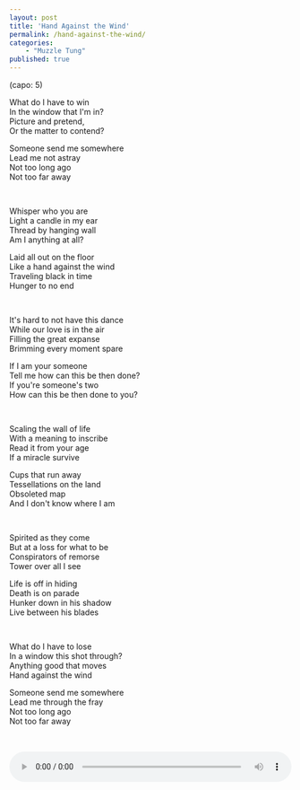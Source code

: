```yaml
---
layout: post
title: 'Hand Against the Wind'
permalink: /hand-against-the-wind/
categories: 
    - "Muzzle Tung"
published: true
---
```


(capo: 5)  
  
What do I have to win  
In the window that I'm in?  
Picture and pretend,  
Or the matter to contend?  
  
Someone send me somewhere  
Lead me not astray  
Not too long ago   
Not too far away  

<div style="height: 1rem;"></div>

Whisper who you are  
Light a candle in my ear  
Thread by hanging wall  
Am I anything at all?  
  
Laid all out on the floor  
Like a hand against the wind  
Traveling black in time  
Hunger to no end  

<div style="height: 1rem;"></div>

It's hard to not have this dance  
While our love is in the air  
Filling the great expanse  
Brimming every moment spare  
  
If I am your someone  
Tell me how can this be then done?  
If you're someone's two  
How can this be then done to you?  

<div style="height: 1rem;"></div>

Scaling the wall of life  
With a meaning to inscribe  
Read it from your age  
If a miracle survive  
  
Cups that run away  
Tessellations on the land  
Obsoleted map  
And I don't know where I am  

<div style="height: 1rem;"></div>

Spirited as they come  
But at a loss for what to be  
Conspirators of remorse  
Tower over all I see  
  
Life is off in hiding  
Death is on parade  
Hunker down in his shadow  
Live between his blades  

<div style="height: 1rem;"></div>

What do I have to lose  
In a window this shot through?  
Anything good that moves  
Hand against the wind   
  
Someone send me somewhere  
Lead me through the fray  
Not too long ago  
Not too far away  

<audio controls style="width:100%;margin:2rem auto 0;">
  <source src="../assets/audio/Love is in the Air.mp3" type="audio/mpeg">
Your browser does not support the audio element.
</audio>